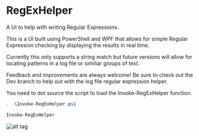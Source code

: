 # RegExHelper
A UI to help with writing Regular Expressions.

This is a UI built using PowerShell and WPF that allows for simple Regular Expression checking by displaying the results in real time.

Currently this only supports a string match but future versions will allow for locating patterns in a log file or similiar groups of text.

Feedback and improvements are always welcome! Be sure to check out the Dev branch to help out with the log file regular expression helper.

You need to dot source the script to load the Invoke-RegExHelper function.
```PowerShell
. .\Invoke-RegExHelper.ps1
```

```PowerShell
Invoke-RegExHelper
```

![alt tag](https://github.com/proxb)
